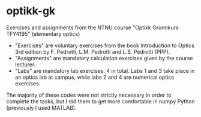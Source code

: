 # optikk-gk
Exercises and assignments from the NTNU course "Optikk Grunnkurs TFY4195" (elementary optics)



* "Exercises" are voluntary exercises from the book Introduction to Optics 3rd edition by F. Pedrotti, L.M. Pedrotti and L.S. Pedrotti (PPP).
* "Assignments" are mandatory calculation exercises given by the course lecturer. 
* "Labs" are mandatory lab exercises. 4 in total. Labs 1 and 3 take place in an optics lab at campus, while labs 2 and 4 are numerical optics exercises. 




The majority of these codes were not strictly necessary in order to complete the tasks, but I did them to get more comfortable in numpy Python (previously I used MATLAB). 
